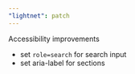 ```yaml
---
"lightnet": patch
---
```


Accessibility improvements

- set `role=search` for search input
- set aria-label for sections
